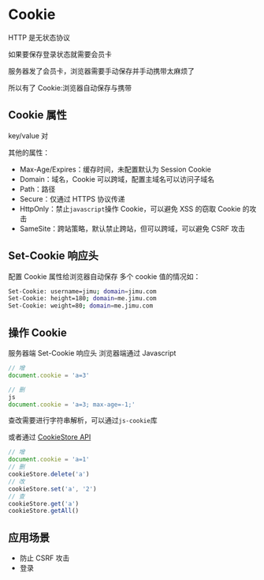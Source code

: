 # Cookie

HTTP 是无状态协议

如果要保存登录状态就需要会员卡

服务器发了会员卡，浏览器需要手动保存并手动携带太麻烦了

所以有了 Cookie:浏览器自动保存与携带

## Cookie 属性

key/value 对

其他的属性：

- Max-Age/Expires：缓存时间，未配置默认为 Session Cookie
- Domain：域名，Cookie 可以跨域，配置主域名可以访问子域名
- Path：路径
- Secure：仅通过 HTTPS 协议传递
- HttpOnly：禁止`javascript`操作 Cookie，可以避免 XSS 的窃取 Cookie 的攻击
- SameSite：跨站策略，默认禁止跨站，但可以跨域，可以避免 CSRF 攻击

## Set-Cookie 响应头

配置 Cookie 属性给浏览器自动保存
多个 cookie 值的情况如：

```bash
Set-Cookie: username=jimu; domain=jimu.com
Set-Cookie: height=180; domain=me.jimu.com
Set-Cookie: weight=80; domain=me.jimu.com
```

## 操作 Cookie

服务器端 Set-Cookie 响应头
浏览器端通过 Javascript

```js
// 增
document.cookie = 'a=3'

// 删
js
document.cookie = 'a=3; max-age=-1;'
```

查改需要进行字符串解析，可以通过`js-cookie`库

或者通过 [CookieStore API](https://developer.mozilla.org/en-US/docs/Web/API/Cookie_Store_API)

```js
// 增
document.cookie = 'a=1'
// 删
cookieStore.delete('a')
// 改
cookieStore.set('a', '2')
// 查
cookieStore.get('a')
cookieStore.getAll()
```

## 应用场景

- 防止 CSRF 攻击
- 登录
